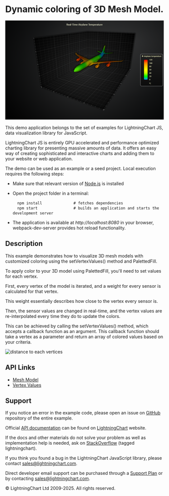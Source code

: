 # Dynamic coloring of 3D Mesh Model.

![Dynamic coloring of 3D Mesh Model.](dynamicMeshModel-darkGold.png)

This demo application belongs to the set of examples for LightningChart JS, data visualization library for JavaScript.

LightningChart JS is entirely GPU accelerated and performance optimized charting library for presenting massive amounts of data. It offers an easy way of creating sophisticated and interactive charts and adding them to your website or web application.

The demo can be used as an example or a seed project. Local execution requires the following steps:

-   Make sure that relevant version of [Node.js](https://nodejs.org/en/download/) is installed
-   Open the project folder in a terminal:

          npm install              # fetches dependencies
          npm start                # builds an application and starts the development server

-   The application is available at _http://localhost:8080_ in your browser, webpack-dev-server provides hot reload functionality.


## Description

This example demonstrates how to visualize 3D mesh models with customized coloring using the setVertexValues() method and PalettedFill.

To apply color to your 3D model using PalettedFill, you'll need to set values for each vertex.

First, every vertex of the model is iterated, and a weight for every sensor is calculated for that vertex.

This weight essentially describes how close to the vertex every sensor is.

Then, the sensor values are changed in real-time, and the vertex values are re-interpolated every time they do to update the colors.

This can be achieved by calling the setVertexValues() method, which accepts a callback function as an argument. This callback function should take a vertex as a parameter and return an array of colored values based on your criteria.

![distance to each vertices](./assets/schema.png)


## API Links

* [Mesh Model]
* [Vertex Values]


## Support

If you notice an error in the example code, please open an issue on [GitHub][0] repository of the entire example.

Official [API documentation][1] can be found on [LightningChart][2] website.

If the docs and other materials do not solve your problem as well as implementation help is needed, ask on [StackOverflow][3] (tagged lightningchart).

If you think you found a bug in the LightningChart JavaScript library, please contact sales@lightningchart.com.

Direct developer email support can be purchased through a [Support Plan][4] or by contacting sales@lightningchart.com.

[0]: https://github.com/Arction/
[1]: https://lightningchart.com/lightningchart-js-api-documentation/
[2]: https://lightningchart.com
[3]: https://stackoverflow.com/questions/tagged/lightningchart
[4]: https://lightningchart.com/support-services/

© LightningChart Ltd 2009-2025. All rights reserved.


[Mesh Model]: https://lightningchart.com/js-charts/api-documentation/v8.0.0/classes/MeshModel3D.html
[Vertex Values]: https://lightningchart.com/js-charts/api-documentation/v8.0.0/classes/MeshModel3D.html#setVertexValues

